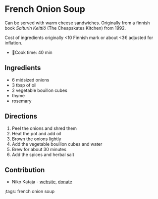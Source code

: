 # French Onion Soup  

Can be served with warm cheese sandwiches. Originally from a finnish book _Saiturin Keittiö_ (The Cheapskates Kitchen) from 1992.

Cost of ingredients originally <10 Finnish mark or about <3€ adjusted for inflation.

- 🍳Cook time: 40 min

## Ingredients

- 6 midsized onions
- 3 tbsp of oil
- 2 vegetable bouillon cubes
- thyme
- rosemary

## Directions

1. Peel the onions and shred them
2. Heat the pot and add oil
3. Brown the onions lightly
4. Add the vegetable bouillon cubes and water
5. Brew for about 30 minutes
6. Add the spices and herbal salt

## Contribution

- Niko Kataja - [website](https://github.com/Nikedi), [donate](https://paypal.me/Nkataja)

;tags: french onion soup